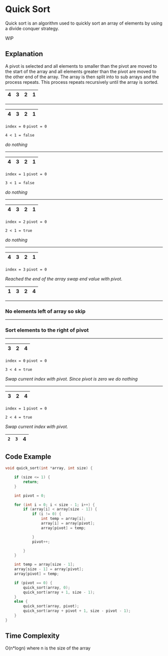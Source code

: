 # Quick Sort
Quick sort is an algorithm used to quickly sort an array of elements by using a divide conquer strategy.

WIP

## Explanation

A pivot is selected and all elements to smaller than the pivot are moved to the start of the array
and all elements greater than the pivot are moved to the other end of the array. The array is then split 
into to sub arrays and the process repeats. This process repeats recursively until the array is sorted.


| 4 | 3 | 2 | 1 |
|---|---|---|---|

---
| 4 | 3 | 2 | 1 |
|---|---|---|---|

`index = 0`
`pivot = 0`

`4 < 1 = false`

*do nothing*

---
| 4 | 3 | 2 | 1 |
|---|---|---|---|

`index = 1`
`pivot = 0`

`3 < 1 = false`

*do nothing*

---
| 4 | 3 | 2 | 1 |
|---|---|---|---|

`index = 2`
`pivot = 0`

`2 < 1 = true`

*do nothing*

---
| 4 | 3 | 2 | 1 |
|---|---|---|---|

`index = 3`
`pivot = 0`

*Reached the end of the array swap end value with pivot.*

| 1 | 3 | 2 | 4 |
|---|---|---|---|

---

### No elements left of array so skip

---

### Sort elements to the right of pivot

---

| 3 | 2 | 4 |
|---|---|---|

`index = 0`
`pivot = 0`

`3 < 4 = true`

*Swap current index with pivot. Since pivot is zero we do nothing*

---

| 3 | 2 | 4 |
|---|---|---|

`index = 1`
`pivot = 0`

`2 < 4 = true`

*Swap current index with pivot.*

| `2` | `3` | 4 |
|-----|-----|---|

## Code Example

```c++
void quick_sort(int *array, int size) {

    if (size <= 1) {
        return;
    }

    int pivot = 0;

    for (int i = 0; i < size - 1; i++) {
        if (array[i] < array[size - 1]) {
            if (i != 0) {
                int temp = array[i];
                array[i] = array[pivot];
                array[pivot] = temp;

            }
            pivot++;

        }
    }

    int temp = array[size - 1];
    array[size - 1] = array[pivot];
    array[pivot] = temp;

    if (pivot == 0) {
        quick_sort(array, 0);
        quick_sort(array + 1, size - 1);
    }
    else {
        quick_sort(array, pivot);
        quick_sort(array + pivot + 1, size - pivot - 1);
    }
}
```
## Time Complexity
O(n*logn) where n is the size of the array
